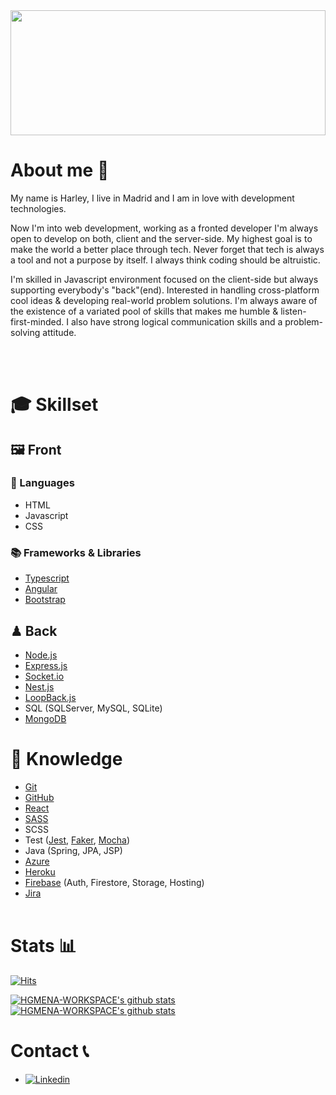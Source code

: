 <div>
  <!-- <img src="https://user-images.githubusercontent.com/50701501/104827944-21161000-5864-11eb-9ea2-ac0744499de6.png" width="100%" /> -->
  
  <!-- <img src="https://thumbor.forbes.com/thumbor/960x0/https%3A%2F%2Fblogs-images.forbes.com%2Fforbestechcouncil%2Ffiles%2F2019%2F01%2Fcanva-photo-editor-8-7.jpg" width="100%" height="600px"/> -->
  <!-- <img src="https://c.tenor.com/2gfRHLv6GZ8AAAAd/code-coding.gif" width="100%" height="200px"/> -->
  <img src="https://abancainnova.com/wp-content/uploads/2020/02/No-code-destacada.jpg" width="100%" height="200px"/>

</div>

# About me 👋

My name is Harley, I live in Madrid and I am in love with development technologies.

Now I'm into web development, working as a fronted developer I'm always open to develop on both, client and the server-side. My highest goal is to make the world a better place through tech. Never forget that tech is always a tool and not a purpose by itself. I always think coding should be altruistic.

I'm skilled in Javascript environment focused on the client-side but always supporting everybody's "back"(end). Interested in handling cross-platform cool ideas & developing real-world problem solutions. I'm always aware of the existence of a variated pool of skills that makes me humble & listen-first-minded. I also have strong logical communication skills and a problem-solving attitude.

<br>
<br>

# 🎓 Skillset

## 🖼️ Front

### 📃 Languages

- HTML
- Javascript
- CSS

### 📚 Frameworks & Libraries

- [Typescript](https://www.typescriptlang.org/)
- [Angular](https://angular.io/)
- [Bootstrap](https://getbootstrap.com/)

## ♟ Back

- [Node.js](https://nodejs.org/es/)
- [Express.js](https://expressjs.com/es/)
- [Socket.io](https://socket.io/)
- [Nest.js](https://nestjs.com/)
- [LoopBack.js](https://loopback.io/)
- SQL (SQLServer, MySQL, SQLite)
- [MongoDB](https://www.mongodb.com/es)
  <br>

# 💾 Knowledge

- [Git](https://git-scm.com/)
- [GitHub](https://github.com/)
- [React](https://es.reactjs.org/)
- [SASS](https://sass-lang.com/)
- SCSS
- Test ([Jest](https://jestjs.io), [Faker](https://fakercloud.com/api), [Mocha](https://mochajs.org/))
- Java (Spring, JPA, JSP)
- [Azure](https://dev.azure.com/)
- [Heroku](https://www.heroku.com/)
- [Firebase](https://firebase.google.com/?hl=es) (Auth, Firestore, Storage, Hosting)
- [Jira](https://www.atlassian.com/es/software/jira)
  <br>
  <br>

# Stats 📊

[![Hits](https://hits.seeyoufarm.com/api/count/incr/badge.svg?url=https%3A%2F%2Fgithub.com%2FHGMENA-WORKSPACE%2Fhit-counter&count_bg=%2379C83D&title_bg=%23555555&icon=github.svg&icon_color=%23E7E7E7&title=hits&edge_flat=false)](https://hits.seeyoufarm.com)

[![HGMENA-WORKSPACE's github stats](https://github-readme-stats.vercel.app/api?username=HGMENA-WORKSPACE&show_icons=true&hide_border=true&count_private=true&title_color=004386&icon_color=004386)](https://github.com/HGMENA-WORKSPACE)
<br>
[![HGMENA-WORKSPACE's github stats](https://github-readme-stats.vercel.app/api/top-langs/?username=HGMENA-WORKSPACE&show_icons=true&hide_border=true&title_color=004386&icon_color=004386&layout=compact)](https://github.com/HGMENA-WORKSPACE)

# Contact 📞

- [![Linkedin](https://img.shields.io/badge/LINKEDIN-HARLEY-blue)](https://www.linkedin.com/in/harley-mena-castro/)
<!-- - [![Youtube](https://img.shields.io/badge/Youtube-Filoscoder-FF4E45?style=for-the-badge&logo=youtube)](https://www.youtube.com/channel/UCpgfAkXhktOpoRspHg4JvCw) -->

<!-- - <a href="https://www.buymeacoffee.com/filoscoder" target="_blank"><img src="https://cdn.buymeacoffee.com/buttons/v2/default-yellow.png" alt="Buy Me A Coffee" height="40px" width="160px" ></a> -->

<!--
**filoscoder/filoscoder** is a ✨ _special_ ✨ repository because its `README.md` (this file) appears on your GitHub profile.

Here are some ideas to get you started:

- 🔭 I’m currently working on ...
- 🌱 I’m currently learning ...
- 👯 I’m looking to collaborate on ...
- 🤔 I’m looking for help with ...
- 💬 Ask me about ...
- 📫 How to reach me: [sondaniel.88@gmail.com](mailto:sondaniel.88@gmail.com)
- 😄 Pronouns: ...
- ⚡ Fun fact: ...
-->
